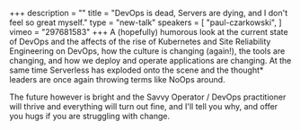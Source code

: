 +++
description = ""
title = "DevOps is dead, Servers are dying, and I don't feel so great myself."
type = "new-talk"
speakers = [
        "paul-czarkowski",
]
vimeo = "297681583"
+++
A (hopefully) humorous look at the current state of DevOps and the affects of the rise of Kubernetes and Site Reliability Engineering on DevOps, how the culture is changing (again!), the tools are changing, and how we deploy and operate applications are changing.  At the same time Serverless has exploded onto the scene and the thought* leaders are once again throwing terms like NoOps around.



The future however is bright and the Savvy Operator / DevOps practitioner will thrive and everything will turn out fine, and I'll tell you why, and offer you hugs if you are struggling with change.